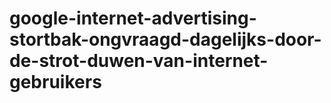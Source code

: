 # google-internet-advertising-stortbak-ongvraagd-dagelijks-door-de-strot-duwen-van-internet-gebruikers